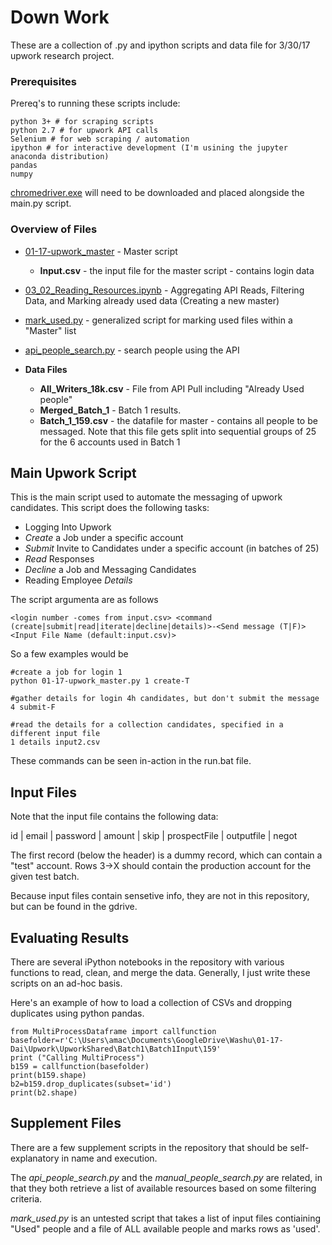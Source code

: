 # Down Work

These are a collection of .py and ipython scripts and data file for 3/30/17 upwork research project.

### Prerequisites

Prereq's to running these scripts include:
```
python 3+ # for scraping scripts
python 2.7 # for upwork API calls
Selenium # for web scraping / automation
ipython # for interactive development (I'm usining the jupyter anaconda distribution)
pandas
numpy
```
[chromedriver.exe](https://sites.google.com/a/chromium.org/chromedriver/) will need to be downloaded and placed alongside the main.py script.

### Overview of Files

* [01-17-upwork_master](#main) - Master script
  * **Input.csv** - the input file for the master script - contains login data

* [03_02_Reading_Resources.ipynb](#readAPI) - Aggregating API Reads, Filtering Data, and Marking already used data (Creating a new master)
* [mark_used.py](#supplement) - generalized script for marking used files within a "Master" list
* [api_people_search.py](#supplement) - search people using the API
* **Data Files**
  * **All_Writers_18k.csv** - File from API Pull including "Already Used people"
  * **Merged_Batch_1** - Batch 1 results.
  * **Batch_1_159.csv** - the datafile for master - contains all people to be messaged. Note that this file gets split into sequential groups of 25 for the 6 accounts used in Batch 1

<a name="main"></a>
## Main Upwork Script

This is the main script used to automate the messaging of upwork candidates. This script does the following tasks:

* Logging Into Upwork
* *Create* a Job under a specific account
* *Submit* Invite to Candidates under a specific account (in batches of 25)
* *Read* Responses
* *Decline* a Job and Messaging Candidates
* Reading Employee *Details*

The script argumenta are as follows

```
<login number -comes from input.csv> <command (create|submit|read|iterate|decline|details)>-<Send message (T|F)> <Input File Name (default:input.csv)>
```
So a few examples would be
```
#create a job for login 1
python 01-17-upwork_master.py 1 create-T

#gather details for login 4h candidates, but don't submit the message
4 submit-F

#read the details for a collection candidates, specified in a different input file
1 details input2.csv
```

These commands can be seen in-action in the run.bat file.

## Input Files

Note that the input file contains the following data:

id | email |	password | amount	| skip	| prospectFile | outputfile | negot

The first record (below the header) is a dummy record, which can contain a "test" account. Rows 3->X should contain the production account for the given test batch.

Because input files contain sensetive info, they are not in this repository, but can be found in the gdrive.

<a name="readAPI"></a>
## Evaluating Results

There are several iPython notebooks in the repository with various functions to read, clean, and merge the data.  Generally, I just write these scripts on an ad-hoc basis.

Here's an example of how to load a collection of CSVs and dropping duplicates using python pandas.

```
from MultiProcessDataframe import callfunction
basefolder=r'C:\Users\amac\Documents\GoogleDrive\Washu\01-17-Dai\Upwork\UpworkShared\Batch1\Batch1Input\159'
print ("Calling MultiProcess")
b159 = callfunction(basefolder)
print(b159.shape)
b2=b159.drop_duplicates(subset='id')
print(b2.shape)
```

<a name="supplement"></a>
## Supplement Files

There are a few supplement scripts in the repository that should be self-explanatory in name and execution.

The *api_people_search.py* and the *manual_people_search.py* are related, in that they both retrieve a list of available resources based on some filtering criteria.  

*mark_used.py* is an untested script that takes a list of input files contiaining "Used" people and a file of ALL available people and marks rows as 'used'.
